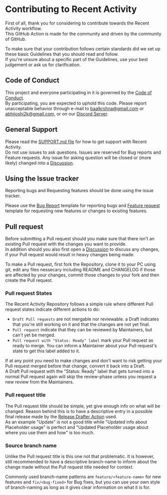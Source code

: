 [coc]: https://github.com/Readme-Workflows/recent-activity/blob/main/CODE_OF_CONDUCT.md
[discord]: https://discord.gg/2a9VC4AK6x
[support]: https://github.com/Readme-Workflows/recent-activity/blob/main/.github/SUPPORT.md
[discussion]: https://github.com/Readme-Workflows/recent-activity/discussions
[bug]: https://github.com/Readme-Workflows/recent-activity/issues/new?template=bug_report.md
[feature]: https://github.com/Readme-Workflows/recent-activity/issues/new?template=feature_request.md
[drafter]: https://github.com/release-drafter/release-drafter

# Contributing to Recent Activity

First of all, thank you for considering to contribute towards the Recent Activity workflow.  
This GitHub Action is made for the community and driven by the community of GitHub.

To make sure that your contribution follows certain standards did we set up these basic Guidelines that you should read and follow.  
If you're unsure about a specific part of the Guidelines, use your best judgement or ask us for clarification.

## Code of Conduct

This project and everyone participating in it is governed by the [Code of Conduct][coc].  
By participating, you are expected to uphold this code. Please report unacceptable behavior through e-mail to baalkrshna@gmail.com or abhijoshi2k@gmail.com, or on our [Discord Server][discord].

## General Support

Please read the [SUPPORT.md file][support] for how to get support with Recent Activity.  
Do not use issues to ask questions. Issues are reserved for Bug reports and Feature requests. Any issue for asking question will be closed or (more likely) changed into a [Discussion].

## Using the Issue tracker

Reporting bugs and Requesting features should be done using the issue tracker.

Please use the [Bug Report][bug] template for reporting bugs and [Feature request][feature] template for requesting new features or changes to existing features.

## Pull request

Before submitting a Pull request should you make sure that there isn't an existing Pull request with the changes you want to provide.  
In addition should you also first open a [Discussion] to discuss any changes, if your Pull request would result in heavy changes being made.

To make a Pull request, first fork the Repository, clone it to your PC using git, edit any files nessecary including README and CHANGELOG if those are affected by your changes, commit those changes to your fork and then create the Pull request.

### Pull request States

The Recent Activity Repository follows a simple rule where different Pull request states indicate different actions to do:

- `Draft Pull requests` are not mergable nor reviewable. a Draft indicates that you're still working on it and that the changes are not yet final.
- `Pull request` indicate that they can be reviewed by Maintainers, but can't yet be merged.
- `Pull request with "Status: Ready" label` mark your Pull request as ready to merge. You can inform a Maintainer about your Pull request's state to get this label added to it.

If at any point you need to make changes and don't want to risk getting your Pull request merged before that change, convert it back into a Draft.  
A Draft Pull request with the "Status: Ready" label that gets turned into a normal Pull request again will skip the review-phase unless you request a new review from the Maintainers.

### Pull request title

The Pull request title should be simple, yet give enough info on what will be changed. Reason behind this is to have a descriptive entry in a possible final release made by the [Release Drafter Action][drafter] used.  
As an example "Update" is not a good title while "Updated info about Placeholder usage" is perfect and "Updated Placeholder usage about where you use them and how" is too much.

### Source branch name

Unlike the Pull request title is this one not that problematic. It is however, still recommended to have a descriptive branch-name to inform about the change made without the Pull request title needed for context.

Commonly used branch-name patterns are `feature/<feature-name>` for new features and `fix/<bug-fixed>` for Bug fixes, but you can use your own style of branch-naming as long as it gives clear information on what it is for.
